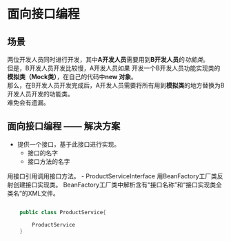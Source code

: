 # 面向接口编程

## 场景

两位开发人员同时进行开发，其中**A开发人员**需要用到**B开发人员**的*功能类*。</br>
但是，B开发人员开发比较慢，A开发人员如果 开发一个B开发人员功能实现类的**模拟类（Mock类）**，在自己的代码中**new 对象**。</br>
那么，在B开发人员开发完成后，A开发人员需要将所有用到**模拟类**的地方替换为B开发人员开发的功能类。</br>
难免会有遗漏。

## 面向接口编程 —— 解决方案
- 提供一个接口，基于此接口进行实现。
    - 接口的名字
    - 接口方法的名字

用接口引用调用接口方法。
    - ProductServiceInterface 
用BeanFactory工厂类反射创建接口实现类。
BeanFactory工厂类中解析含有“接口名称”和“接口实现类全类名”的XML文件。   

```Java

    public class ProductService{

        ProductService 
    }

```
